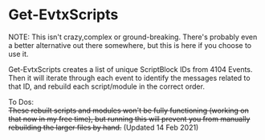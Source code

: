 # Get-EvtxScripts

NOTE: This isn't crazy,complex or ground-breaking. There's probably even a better alternative out there somewhere, but this is here if you choose to use it. 

Get-EvtxScripts creates a list of unique ScriptBlock IDs from 4104 Events. Then it will iterate through each event to identify the messages related to that ID, 
and rebuild each script/module in the correct order.

To Dos:  
~~These rebuilt scripts and modules won't be fully functioning (working on that now in my free time), but running this will prevent you from manually
rebuilding the larger files by hand.~~ (Updated 14 Feb 2021)


